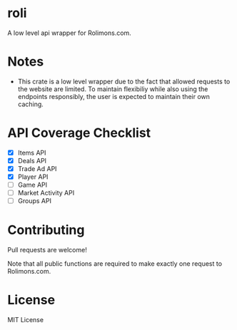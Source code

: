 # roli

A low level api wrapper for Rolimons.com.

# Notes

* This crate is a low level wrapper due to the fact that allowed requests to the website are limited. To maintain flexibiliy while also using the endpoints responsibly, the user is expected to maintain their own caching.

# API Coverage Checklist
- [x] Items API
- [x] Deals API
- [x] Trade Ad API
- [x] Player API
- [ ] Game API
- [ ] Market Activity API
- [ ] Groups API

# Contributing
Pull requests are welcome!

Note that all public functions are required to make exactly one request to Rolimons.com.

# License
MIT License
